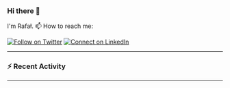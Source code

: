 ### Hi there 👋

I'm Rafał. 
📫 How to reach me:

[![Follow on Twitter](https://img.shields.io/badge/--twitter?label=Twitter&logo=Twitter&style=social)](https://twitter.com/rafalkos) [![Connect on LinkedIn](https://img.shields.io/badge/--linkedin?label=LinkedIn&logo=LinkedIn&style=social)](https://www.linkedin.com/in/rafal-kos)

---

### :zap: Recent Activity

<!--START_SECTION:activity-->

<!--END_SECTION:activity-->

---
